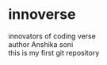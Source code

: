# innoverse
innovators of  coding verse
<br>
author Anshika soni 
<br>
this is my first git repository
